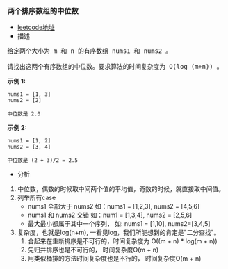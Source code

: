 
### 两个排序数组的中位数
- [leetcode地址](https://leetcode-cn.com/problems/median-of-two-sorted-arrays/description/)
- 描述
<pre>
给定两个大小为 m 和 n 的有序数组 nums1 和 nums2 。

请找出这两个有序数组的中位数。要求算法的时间复杂度为 O(log (m+n)) 。
</pre>
**示例 1:**
```commandline
nums1 = [1, 3]
nums2 = [2]

中位数是 2.0
```

**示例 2:**
```commandline
nums1 = [1, 2]
nums2 = [3, 4]

中位数是 (2 + 3)/2 = 2.5
```

- 分析
1. 中位数，偶数的时候取中间两个值的平均值，奇数的时候，就直接取中间值。
1. 列举所有case
    * nums1 全部大于 nums2 如：nums1 = [1,2,3], nums2 = [4,5,6]
    * nums1 和 nums2 交错 如：num1 = [1,3,4], nums2 = [2,5,6]
    * 最大最小都属于其中一个序列， 如: nums1 = [1,10], nums2=[3,4,5]
1. 复杂度，也就是log(n+m), 一看见log，我们所能想到的肯定是"二分查找"。
    1. 合起来在重新排序是不可行的，时间复杂度为 O((m + n) * log(m + n))
    1. 先归并排序也是不可行的， 时间复杂度O(m + n)
    1. 用类似桶排的方法时间复杂度也是不行的， 时间复杂度O(m + n) 

